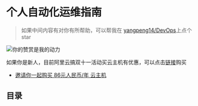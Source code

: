 # 个人自动化运维指南 

> 如果中间内容有对你有所帮助，可以帮我在 [yangpeng14/DevOps](https://github.com/yangpeng14/DevOps)上点个 star 

![你的赞赏是我的动力](https://www.yp14.cn/img/zanshang.jpeg)

如果你是新人，目前阿里云搞双十一活动买云主机有优惠，可以点击[链接](https://www.aliyun.com/1111/2019/group-buying-share?ptCode=A4F5921E30342172AF5EDAD7E4306306647C88CF896EF535&userCode=uwhxi2r0&share_source=wechat&from=timeline&isappinstalled=0)购买
+ [邀请你一起购买 86元人民币/年 云主机](https://www.aliyun.com/1111/2019/group-buying-share?ptCode=A4F5921E30342172AF5EDAD7E4306306647C88CF896EF535&userCode=uwhxi2r0&share_source=wechat&from=timeline&isappinstalled=0)

## 目录
